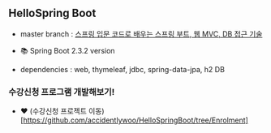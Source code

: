 ## HelloSpring Boot

- master branch : [스프링 입문 코드로 배우는 스프링 부트, 웹 MVC, DB 접근 기술](https://www.inflearn.com/course/%EC%8A%A4%ED%94%84%EB%A7%81-%EC%9E%85%EB%AC%B8-%EC%8A%A4%ED%94%84%EB%A7%81%EB%B6%80%ED%8A%B8)

- 📚 Spring Boot 2.3.2 version
- dependencies : web, thymeleaf, jdbc, spring-data-jpa, h2 DB

### 수강신청 프로그램 개발해보기!
- ❤️ (수강신청 프로젝트 이동)[https://github.com/accidentlywoo/HelloSpringBoot/tree/Enrolment]
